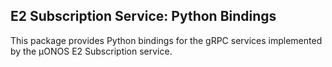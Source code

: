 ## E2 Subscription Service: Python Bindings

This package provides Python bindings for the gRPC services implemented by the µONOS E2 Subscription service.
